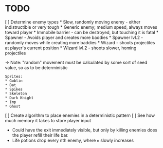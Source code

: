 TODO
=====

[ ] Determine enemy types
	* Slow, randomly moving enemy - either indistructible or very tough
	* Generic enemy; medium speed, always moves toward player
	* Immobile barrier - can be destroyed, but touching it is fatal
	* Spawner - Avoids player and creates more baddies
	* Spawner lvl.2 - randomly moves while creating more baddies
	* Wizard - shoots projectiles at player's current position
	* Wizard lvl.2 - shoots slower, homing projectiles

-> Note: "random" movement must be calculated by some sort of seed value, so as
		 to be deterministic

	Sprites:
	* Goblin
	* Bat
	* Spikes
	* Skeleton
	* Dark Knight
	* Imp
	* Ghost
[ ] Create algorithm to place enemies in a deterministic pattern
[ ] See how much memory it takes to store player input

* Could have the exit immediately visible, but only by killing enemies does the
  player refill their life bar.
* Life potions drop every nth enemy, where `n` slowly increases
